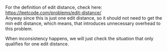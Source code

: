 
For the definition of edit distance, check here:
https://leetcode.com/problems/edit-distance/   
Anyway since this is just one edit distance, so it should not need to get the min edit distance, which means, that introduces unnecessary overhead to this problem. 


When inconsistency happens, we will just check the situation that only qualifies for one edit distance.  

